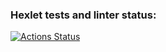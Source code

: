 ### Hexlet tests and linter status:
[![Actions Status](https://github.com/akoross/frontend-project-lvl1/workflows/hexlet-check/badge.svg)](https://github.com/akoross/frontend-project-lvl1/actions)